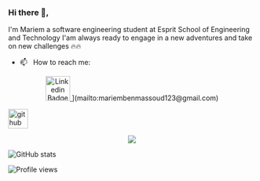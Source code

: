 ### Hi there 👋, 
I'm Mariem a software engineering student at Esprit School of Engineering and Technology
I'am always ready to engage in a new adventures and take on new challenges 🔥🔥



- 📫 &nbsp; How to reach me: &nbsp;
<p align="center">
    <a href="https://www.linkedin.com/in/maryem-ben-massaoud-605821197/">
  <img alt="Linkedin Badge" src="https://img.shields.io/badge/-LinkedIn-0e76a8?style=flat-square&logo=Linkedin&logoColor=white" width="50px">
  </a>
<a
[<img src="https://img.shields.io/badge/gmail-%2312100E.svg?&style=for-the-badge&logo=gmail&logoColor=white&color=black" />](mailto:mariembenmassoud123@gmail.com)
 </a>

[<img src='https://cdn.jsdelivr.net/npm/simple-icons@3.0.1/icons/github.svg' alt='github' height='40'>](https://github.com/Mariem-BM) 
</div>
          
<p align="center">
<a href="https://github.com/ryo-ma/github-profile-trophy)"> <img src="https://github-profile-trophy.vercel.app/?username=Mariem-BM"/> 
          </a></p>
          
   
![GitHub stats](https://github-readme-stats.vercel.app/api?username=Mariem-BM&show_icons=true)  

![Profile views](https://gpvc.arturio.dev/Mariem-BM)  

